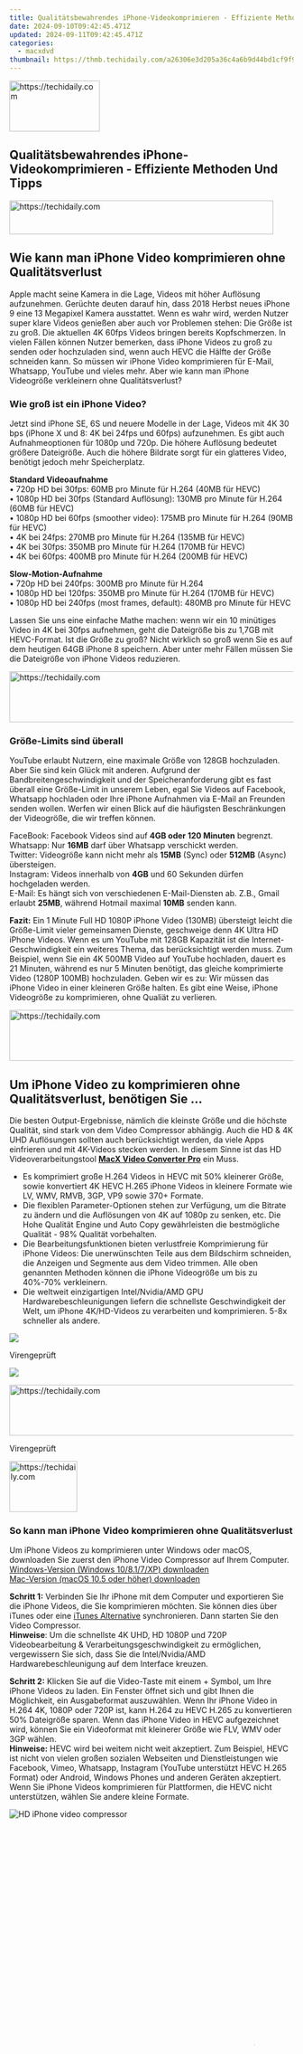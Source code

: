 ```yaml
---
title: Qualitätsbewahrendes iPhone-Videokomprimieren - Effiziente Methoden Und Tipps
date: 2024-09-10T09:42:45.471Z
updated: 2024-09-11T09:42:45.471Z
categories:
  - macxdvd
thumbnail: https://thmb.techidaily.com/a26306e3d205a36c4a6b9d44bd1cf9f948f504e389465c9417b498ad1381c72e.jpg
---
```






<!-- affiliate ads begin -->
<a href="https://aligracehair.sjv.io/c/5597632/2115912/19272" target="_top" id="2115912">
  <img src="//a.impactradius-go.com/display-ad/19272-2115912" border="0" alt="https://techidaily.com" width="160" height="90"/>
</a>
<img height="0" width="0" src="https://aligracehair.sjv.io/i/5597632/2115912/19272" style="position:absolute;visibility:hidden;" border="0" />
<!-- affiliate ads end -->




## Qualitätsbewahrendes iPhone-Videokomprimieren - Effiziente Methoden Und Tipps





<!-- affiliate ads begin -->
<a href="https://aligracehair.sjv.io/c/5597632/2115920/19272" target="_top" id="2115920">
  <img src="//a.impactradius-go.com/display-ad/19272-2115920" border="0" alt="https://techidaily.com" width="468" height="60"/>
</a>
<img height="0" width="0" src="https://aligracehair.sjv.io/i/5597632/2115920/19272" style="position:absolute;visibility:hidden;" border="0" />
<!-- affiliate ads end -->




## Wie kann man iPhone Video komprimieren ohne Qualitätsverlust

Apple macht seine Kamera in die Lage, Videos mit höher Auflösung aufzunehmen. Gerüchte deuten darauf hin, dass 2018 Herbst neues iPhone 9 eine 13 Megapixel Kamera ausstattet. Wenn es wahr wird, werden Nutzer super klare Videos genießen aber auch vor Problemen stehen: Die Größe ist zu groß. Die aktuellen 4K 60fps Videos bringen bereits Kopfschmerzen. In vielen Fällen können Nutzer bemerken, dass iPhone Videos zu groß zu senden oder hochzuladen sind, wenn auch HEVC die Hälfte der Größe schneiden kann. So müssen wir iPhone Video komprimieren für E-Mail, Whatsapp, YouTube und vieles mehr. Aber wie kann man iPhone Videogröße verkleinern ohne Qualitätsverlust? 



### Wie groß ist ein iPhone Video?

Jetzt sind iPhone SE, 6S und neuere Modelle in der Lage, Videos mit 4K 30 bps (iPhone X und 8: 4K bei 24fps und 60fps) aufzunehmen. Es gibt auch Aufnahmeoptionen für 1080p und 720p. Die höhere Auflösung bedeutet größere Dateigröße. Auch die höhere Bildrate sorgt für ein glatteres Video, benötigt jedoch mehr Speicherplatz. 

**Standard Videoaufnahme**  
 • 720p HD bei 30fps: 60MB pro Minute für H.264 (40MB für HEVC)  
 • 1080p HD bei 30fps (Standard Auflösung): 130MB pro Minute für H.264 (60MB für HEVC)  
 • 1080p HD bei 60fps (smoother video): 175MB pro Minute für H.264 (90MB für HEVC)  
 • 4K bei 24fps: 270MB pro Minute für H.264 (135MB für HEVC)  
 • 4K bei 30fps: 350MB pro Minute für H.264 (170MB für HEVC)  
 • 4K bei 60fps: 400MB pro Minute für H.264 (200MB für HEVC) 

**Slow-Motion-Aufnahme**  
 • 720p HD bei 240fps: 300MB pro Minute für H.264  
 • 1080p HD bei 120fps: 350MB pro Minute für H.264 (170MB für HEVC)  
 • 1080p HD bei 240fps (most frames, default): 480MB pro Minute für HEVC

Lassen Sie uns eine einfache Mathe machen: wenn wir ein 10 minütiges Video in 4K bei 30fps aufnehmen, geht die Dateigröße bis zu 1,7GB mit HEVC-Format. Ist die Größe zu groß? Nicht wirklich so groß wenn Sie es auf dem heutigen 64GB iPhone 8 speichern. Aber unter mehr Fällen müssen Sie die Dateigröße von iPhone Videos reduzieren.







<!-- affiliate ads begin -->
<a href="https://appsumo.8odi.net/c/5597632/2130890/7443" target="_top" id="2130890">
  <img src="//a.impactradius-go.com/display-ad/7443-2130890" border="0" alt="https://techidaily.com" width="728" height="90"/>
</a>
<img height="0" width="0" src="https://appsumo.8odi.net/i/5597632/2130890/7443" style="position:absolute;visibility:hidden;" border="0" />
<!-- affiliate ads end -->




### Größe-Limits sind überall

YouTube erlaubt Nutzern, eine maximale Größe von 128GB hochzuladen. Aber Sie sind kein Glück mit anderen. Aufgrund der Bandbreitengeschwindigkeit und der Speicheranforderung gibt es fast überall eine Größe-Limit in unserem Leben, egal Sie Videos auf Facebook, Whatsapp hochladen oder Ihre iPhone Aufnahmen via E-Mail an Freunden senden wollen. Werfen wir einen Blick auf die häufigsten Beschränkungen der Videogröße, die wir treffen können.

FaceBook: Facebook Videos sind auf **4GB oder 120 Minuten** begrenzt.  
 Whatsapp: Nur **16MB** darf über Whatsapp verschickt werden.  
 Twitter: Videogröße kann nicht mehr als **15MB** (Sync) oder **512MB** (Async) übersteigen.   
 Instagram: Videos innerhalb von **4GB** und 60 Sekunden dürfen hochgeladen werden.   
 E-Mail: Es hängt sich von verschiedenen E-Mail-Diensten ab. Z.B., Gmail erlaubt **25MB**, während Hotmail maximal **10MB** senden kann.

**Fazit:** Ein 1 Minute Full HD 1080P iPhone Video (130MB) übersteigt leicht die Größe-Limit vieler gemeinsamen Dienste, geschweige denn 4K Ultra HD iPhone Videos. Wenn es um YouTube mit 128GB Kapazität ist die Internet-Geschwindigkeit ein weiteres Thema, das berücksichtigt werden muss. Zum Beispiel, wenn Sie ein 4K 500MB Video auf YouTube hochladen, dauert es 21 Minuten, während es nur 5 Minuten benötigt, das gleiche komprimierte Video (1280P 100MB) hochzuladen. Geben wir es zu: Wir müssen das iPhone Video in einer kleineren Größe halten. Es gibt eine Weise, iPhone Videogröße zu komprimieren, ohne Qualiät zu verlieren. 







<!-- affiliate ads begin -->
<a href="https://ephamedtechinc.pxf.io/c/5597632/2137211/26400" target="_top" id="2137211">
  <img src="//a.impactradius-go.com/display-ad/26400-2137211" border="0" alt="https://techidaily.com" width="728" height="90"/>
</a>
<img height="0" width="0" src="https://ephamedtechinc.pxf.io/i/5597632/2137211/26400" style="position:absolute;visibility:hidden;" border="0" />
<!-- affiliate ads end -->




## Um iPhone Video zu komprimieren ohne Qualitätsverlust, benötigen Sie ...

Die besten Output-Ergebnisse, nämlich die kleinste Größe und die höchste Qualität, sind stark von dem Video Compressor abhängig. Auch die HD & 4K UHD Auflösungen sollten auch berücksichtigt werden, da viele Apps einfrieren und mit 4K-Videos stecken werden. In diesem Sinne ist das HD Videoverarbeitungstool [**MacX Video Converter Pro**](https://tools.techidaily.com/macxdvd/products/) ein Muss.

* Es komprimiert große H.264 Videos in HEVC mit 50% kleinerer Größe, sowie konvertiert 4K HEVC H.265 iPhone Videos in kleinere Formate wie LV, WMV, RMVB, 3GP, VP9 sowie 370+ Formate.
* Die flexiblen Parameter-Optionen stehen zur Verfügung, um die Bitrate zu ändern und die Auflösungen von 4K auf 1080p zu senken, etc. Die Hohe Qualität Engine und Auto Copy gewährleisten die bestmögliche Qualität - 98% Qualität vorbehalten.
* Die Bearbeitungsfunktionen bieten verlustfreie Komprimierung für iPhone Videos: Die unerwünschten Teile aus dem Bildschirm schneiden, die Anzeigen und Segmente aus dem Video trimmen. Alle oben genannten Methoden können die iPhone Videogröße um bis zu 40%-70% verkleinern.
* Die weltweit einzigartigen Intel/Nvidia/AMD GPU Hardwarebeschleunigungen liefern die schnellste Geschwindigkeit der Welt, um iPhone 4K/HD-Videos zu verarbeiten und komprimieren. 5-8x schneller als andere.

[![](https://www.macxdvd.com/tutorial-de/howto_image/free_down_win_de_2.png)](https://tools.techidaily.com/macxdvd/products/) 

Virengeprüft

[![](https://www.macxdvd.com/tutorial-de/howto_image/free_down_de_2.png)](https://tools.techidaily.com/macxdvd/products/) 





<!-- affiliate ads begin -->
<a href="https://appsumo.8odi.net/c/5597632/2130889/7443" target="_top" id="2130889">
  <img src="//a.impactradius-go.com/display-ad/7443-2130889" border="0" alt="https://techidaily.com" width="600" height="90"/>
</a>
<img height="0" width="0" src="https://appsumo.8odi.net/i/5597632/2130889/7443" style="position:absolute;visibility:hidden;" border="0" />
<!-- affiliate ads end -->




Virengeprüft







<!-- affiliate ads begin -->
<a href="https://aligracehair.sjv.io/c/5597632/2115924/19272" target="_top" id="2115924">
  <img src="//a.impactradius-go.com/display-ad/19272-2115924" border="0" alt="https://techidaily.com" width="120" height="90"/>
</a>
<img height="0" width="0" src="https://aligracehair.sjv.io/i/5597632/2115924/19272" style="position:absolute;visibility:hidden;" border="0" />
<!-- affiliate ads end -->




### So kann man iPhone Video komprimieren ohne Qualitätsverlust

Um iPhone Videos zu komprimieren unter Windows oder macOS, downloaden Sie zuerst den iPhone Video Compressor auf Ihrem Computer.   
[Windows-Version (Windows 10/8.1/7/XP) downloaden](https://tools.techidaily.com/macxdvd/products/)  
[Mac-Version (macOS 10.5 oder höher) downloaden](https://tools.techidaily.com/macxdvd/products/) 

**Schritt 1:** Verbinden Sie Ihr iPhone mit dem Computer und exportieren Sie die iPhone Videos, die Sie komprimieren möchten. Sie können dies über iTunes oder eine [iTunes Alternative](https://tools.techidaily.com/macxdvd/products/) synchronieren. Dann starten Sie den Video Compressor.   
**Hinweise**: Um die schnellste 4K UHD, HD 1080P und 720P Videobearbeitung & Verarbeitungsgeschwindigkeit zu ermöglichen, vergewissern Sie sich, dass Sie die Intel/Nvidia/AMD Hardwarebeschleunigung auf dem Interface kreuzen. 

**Schritt 2:** Klicken Sie auf die Video-Taste mit einem + Symbol, um Ihre iPhone Videos zu laden. Ein Fenster öffnet sich und gibt Ihnen die Möglichkeit, ein Ausgabeformat auszuwählen. Wenn Ihr iPhone Video in H.264 4K, 1080P oder 720P ist, kann H.264 zu HEVC H.265 zu konvertieren 50% Dateigröße sparen. Wenn das iPhone Video in HEVC aufgezeichnet wird, können Sie ein Videoformat mit kleinerer Größe wie FLV, WMV oder 3GP wählen.   
**Hinweise:** HEVC wird bei weitem nicht weit akzeptiert. Zum Beispiel, HEVC ist nicht von vielen großen sozialen Webseiten und Dienstleistungen wie Facebook, Vimeo, Whatsapp, Instagram (YouTube unterstützt HEVC H.265 Format) oder Android, Windows Phones und anderen Geräten akzeptiert. Wenn Sie iPhone Videos komprimieren für Plattformen, die HEVC nicht unterstützen, wählen Sie andere kleine Formate. 

![HD iPhone video compressor](https://www.macxdvd.com/tutorial-de/article-image/iphone-video-komprimieren-1.jpg)





<!-- affiliate ads begin -->
<span id="1484963">
					<video width="864" height="864" style="cursor:pointer"
           poster="//a.impactradius-go.com/display-clicktoplayimage/1484963.png"
           onclick="if(!this.playClicked){this.play();this.setAttribute('controls',true);this.playClicked=true;}">
	   <source src="//a.impactradius-go.com/display-ad/16446-1484963">
	   <img src="//a.impactradius-go.com/display-clicktoplayimage/1484963.png" style="border: none; height: 100%; width: 100%; object-fit: contain">
	</video>
	<div style="width:540px;text-align:center"><a href="javascript:window.open(decodeURIComponent('https%3A%2F%2Flaganoo.pxf.io%2Fc%2F5597632%2F1484963%2F16446'), '_blank');void(0);">Click here</a></div>
</span>
<img height="0" width="0" src="https://imp.pxf.io/i/5597632/1484963/16446" style="position:absolute;visibility:hidden;" border="0" />
<!-- affiliate ads end -->




**Schritt 3:**  Klicken Sie auf den ![](https://www.macxdvd.com/tutorial-de/howto_image/vcp-gear-icon.png) Icon. Um iPhone Videos in kleinere Größe zu komprimieren, hier sind einige Dinge zu tun:  
**\* Bitrate -** Die Bitrate steht in direktem Zusammenhang mit der Videogröße. Die Bitrate zu senken wird die Größe signifikant reduzieren. Aber seien Sie nicht gierig. Niedrigere Bitrate bedeutet auch schlechtere Videoqualität.   
**\* Auflösung** \- Größere Auflösung erfordert mehr Bitrate, um das gleiche Nineau der Qualität zu halten. So beeinflusst sie Videogröße groß. Wenn Sie z.B., 4K in 1080p komprimieren, wird die Größe um 20%-50% reduziert. Wenn die fertigen Videos auf Handys oder kleinen Bildschirmen abgespielt werden, fühlen Sie sich frei, die Auflösung anzupassen. Sie werden keine Unterschiede bemerken. Passen Sie einfach sie auf eine Ebene unter der Originalauflösung wie 1080p bis 720p.  
**\* Frame rate -** Grundsätzlich hat die Bildrate keine Auswirkungen auf die Dateigröße. Aber, wenn Sie versuchen, ein sehr großes iPhone Video zu komprimieren, wird die Bildrate zu reduzieren auch dazu beitragen, die Größe ein wenig kleiner zu machen. Beispielweise kann die Änderung von 60fps zu 30fps 10% Größenabnahme bringen. 

![reduce iPhone video for YouTube, email](https://www.macxdvd.com/tutorial-de/article-image/iphone-video-komprimieren-2.jpg)





<!-- affiliate ads begin -->
<a href="https://unicoeye.pxf.io/c/5597632/2134223/18498" target="_top" id="2134223">
  <img src="//a.impactradius-go.com/display-ad/18498-2134223" border="0" alt="https://techidaily.com" width="728" height="90"/>
</a>
<img height="0" width="0" src="https://unicoeye.pxf.io/i/5597632/2134223/18498" style="position:absolute;visibility:hidden;" border="0" />
<!-- affiliate ads end -->




**Schritt 4:**  Klicken Sie auf ![](https://www.macxdvd.com/tutorial-de/howto_image/vcp-edit.png) Button zur Videobearbeitung. So können Sie iPhone Video weiter verkleinern:  
**\* Trimmen** \- Je länger das Video ist, desto größer wird es. Indem Sie die Start- und Endzeit einstellen, können Sie die unnötigen Teile ausschneiden und nur Ihre Lieblingsteile behalten.  
**\* Schneiden** \- Klicken Sie auf Schneiden, um die unerwünschten schwarzen Balken zu entfernen.

![compress video iPhone without losing quality](https://www.macxdvd.com/tutorial-de/article-image/iphone-video-komprimieren-3.jpg)

**Schritt 5:**  Wenn alles fertig ist, klicken Sie auf RUN. Durch die oben genannten Maßnahmen wird es eine 40%-70% Videokomprimierung im Vergleich zum Quell-Video bringen. Zum Beispiel, wenn man ein iPhone Video in MP4 H.264 AAC 3840x2160 komprimieren, wird die Dateigröße um bis zu 80% verkleinert, von 504MB bis zu 100,6MB. Mit Hilfe von Hardwarebeschleunigung wird der gesamte Prozess innerhalb von 4 Minuten schnell beendet. 



![](https://www.macxdvd.com/tutorial-de/howto_image/bluray.png) 





<!-- affiliate ads begin -->
<span id="1983539">
					<video width="576" height="240" style="cursor:pointer"
           poster="//a.impactradius-go.com/display-clicktoplayimage/1983539.png"
           onclick="if(!this.playClicked){this.play();this.setAttribute('controls',true);this.playClicked=true;}">
	   <source src="//a.impactradius-go.com/display-ad/22993-1983539">
	   <img src="//a.impactradius-go.com/display-clicktoplayimage/1983539.png" style="border: none; height: 100%; width: 100%; object-fit: contain">
	</video>
	<div style="width:360px;text-align:center"><a href="javascript:window.open(decodeURIComponent('https%3A%2F%2Fhomestyler.sjv.io%2Fc%2F5597632%2F1983539%2F22993'), '_blank');void(0);">Click here</a></div>
</span>
<img height="0" width="0" src="https://imp.pxf.io/i/5597632/1983539/22993" style="position:absolute;visibility:hidden;" border="0" />
<!-- affiliate ads end -->




## Bester iPhone Video Compressor für Windows und macOS

MacX Video Converter Pro wird Videos für YouTube, Whatsapp, FaceBook, Email etc leicht komprimieren ohne Qualitätsverlust, indem es Videos in kleinere Codecs wie HEVC, WMV, FLV, 3GP konvertiert, Auflösung unter 1080p senkt, Bildrate zu 30fps oder niedriger reduziert, Videos schneidet, etc.  

[![](https://www.macxdvd.com/tutorial-de/howto_image/winx-de.png)](https://tools.techidaily.com/macxdvd/products/) [![](https://www.macxdvd.com/tutorial-de/howto_image/macx-de.png)](https://tools.techidaily.com/macxdvd/products/) 







<!-- affiliate ads begin -->
<span id="1977006">
					<video width="128" height="480" style="cursor:pointer"
           poster="//a.impactradius-go.com/display-clicktoplayimage/1977006.png"
           onclick="if(!this.playClicked){this.play();this.setAttribute('controls',true);this.playClicked=true;}">
	   <source src="//a.impactradius-go.com/display-ad/22993-1977006">
	   <img src="//a.impactradius-go.com/display-clicktoplayimage/1977006.png" style="border: none; height: 100%; width: 100%; object-fit: contain">
	</video>
	<div style="width:80px;text-align:center"><a href="javascript:window.open(decodeURIComponent('https%3A%2F%2Fhomestyler.sjv.io%2Fc%2F5597632%2F1977006%2F22993'), '_blank');void(0);">Click here</a></div>
</span>
<img height="0" width="0" src="https://imp.pxf.io/i/5597632/1977006/22993" style="position:absolute;visibility:hidden;" border="0" />
<!-- affiliate ads end -->




## Verwandte Tipps & Tricks

![](https://www.macxdvd.com/tutorial-de/howto_image/youtube1.jpg) 

[MP4 komprimieren](https://tools.techidaily.com/macxdvd/products/)

![](https://www.macxdvd.com/tutorial-de/howto_image/youtube2.jpg) 





<!-- affiliate ads begin -->
<a href="https://aligracehair.sjv.io/c/5597632/2115908/19272" target="_top" id="2115908">
  <img src="//a.impactradius-go.com/display-ad/19272-2115908" border="0" alt="https://techidaily.com" width="120" height="90"/>
</a>
<img height="0" width="0" src="https://aligracehair.sjv.io/i/5597632/2115908/19272" style="position:absolute;visibility:hidden;" border="0" />
<!-- affiliate ads end -->




[Die besten Video Compressor](https://tools.techidaily.com/macxdvd/products/) 

![](https://www.macxdvd.com/tutorial-de/howto_image/youtube3.jpg) 

[Video komprimieren Online](https://tools.techidaily.com/macxdvd/products/)

![](https://www.macxdvd.com/tutorial-de/howto_image/youtube4.jpg) 

[Video komprimieren unter macOS](https://tools.techidaily.com/macxdvd/products/)

![](https://www.macxdvd.com/tutorial-de/../seoimage/link_icon_blue.png) **[YouTube Musik kostenlos downloaden](https://tools.techidaily.com/macxdvd/products/)** 

Wie kann man YouTube Musik kostenlos downloaden und hören

![](https://www.macxdvd.com/tutorial-de/../seoimage/link_icon_blue.png) **[Handbrake Videos konvertieren](https://tools.techidaily.com/macxdvd/products/)** 

So wandeln Sie YouTube-Video in MP3-Format um

![](https://www.macxdvd.com/tutorial-de/../seoimage/link_icon_blue.png) **[Die besten YouTube Downloader für Mac](https://tools.techidaily.com/macxdvd/products/)** 





<!-- affiliate ads begin -->
<a href="https://aligracehair.sjv.io/c/5597632/2115935/19272" target="_top" id="2115935">
  <img src="//a.impactradius-go.com/display-ad/19272-2115935" border="0" alt="https://techidaily.com" width="392" height="72"/>
</a>
<img height="0" width="0" src="https://aligracehair.sjv.io/i/5597632/2115935/19272" style="position:absolute;visibility:hidden;" border="0" />
<!-- affiliate ads end -->




Top 5 YouTube Downloader für Mac im Test

![](https://www.macxdvd.com/tutorial-de/../seoimage/link_icon_blue.png) **[YouTube to MP4 Converter](https://tools.techidaily.com/macxdvd/products/)** 

Wie kann man YouTube in MP4 downloaden und umwandeln



Für Frage zu MacX Video Converter Pro steht unser [Support-Team](https://tools.techidaily.com/macxdvd/products/) gerne Zur Verfügung.

<ins class="adsbygoogle"
     style="display:block"
     data-ad-format="autorelaxed"
     data-ad-client="ca-pub-7571918770474297"
     data-ad-slot="1223367746"></ins>



<ins class="adsbygoogle"
     style="display:block"
     data-ad-client="ca-pub-7571918770474297"
     data-ad-slot="8358498916"
     data-ad-format="auto"
     data-full-width-responsive="true"></ins>

<span class="atpl-alsoreadstyle">Also read:</span>
<div><ul>
<li><a href="https://youtube-tips.techidaily.com/024-approved-pivoting-with-purpose-rotate-and-rethink-with-youtubes-latest-tools/"><u>[New] 2024 Approved  Pivoting with Purpose  Rotate and Rethink with YouTube's Latest Tools</u></a></li>
<li><a href="https://youtube-lab.techidaily.com/arning-more-utilizing-youtubes-income-tools-on-all-devices-for-2024/"><u>[New] Earning More  Utilizing YouTube's Income Tools on All Devices for 2024</u></a></li>
<li><a href="https://twitter-videos.techidaily.com/new-in-2024-amazon-prime-fan-favorites-highest-likes-and-view-counts/"><u>[New] In 2024, Amazon Prime Fan Favorites  Highest Likes & View Counts</u></a></li>
<li><a href="https://facebook-video-recording.techidaily.com/updated-a-beginners-guide-to-music-in-online-video-footage-fb-for-2024/"><u>[Updated] A Beginner's Guide to Music in Online Video Footage (FB) for 2024</u></a></li>
<li><a href="https://video-capture.techidaily.com/updated-elevate-your-video-storytelling-with-effective-markers/"><u>[Updated] Elevate Your Video Storytelling with Effective Markers</u></a></li>
<li><a href="https://screen-mirroring-recording.techidaily.com/updated-excellent-webcam-recorders-on-windows-10-for-2024/"><u>[Updated] Excellent Webcam Recorders on Windows 10 for 2024</u></a></li>
<li><a href="https://video-capture.techidaily.com/updated-in-2024-top-3-techniques-for-exceptional-lol-gaming-broadcasts/"><u>[Updated] In 2024, Top 3 Techniques for Exceptional LOL Gaming Broadcasts</u></a></li>
<li><a href="https://instagram-video-files.techidaily.com/updated-understanding-ip-instagram-melody-rights-for-2024/"><u>[Updated] Understanding IP  Instagram Melody Rights for 2024</u></a></li>
<li><a href="https://solve-help.techidaily.com/1-access-complimentary-copyright-permissions-quickly/"><u>1. Access Complimentary Copyright Permissions Quickly</u></a></li>
<li><a href="https://solve-help.techidaily.com/1-how-to-transform-your-ebook-from-epub-format-to-compatible-amazon-kindle-azw3-version/"><u>1. How to Transform Your eBook From ePub Format to Compatible Amazon Kindle AZW3 Version</u></a></li>
<li><a href="https://facebook-clips.techidaily.com/2024-approved-highest-watched-online-clips-list/"><u>2024 Approved  Highest-Watched Online Clips List</u></a></li>
<li><a href="https://fox-access.techidaily.com/2024-approved-instant-annotation-text-overlaying-on-images-and-videos-using-windows-photos/"><u>2024 Approved  Instant Annotation  Text Overlaying on Images & Videos Using Windows Photos</u></a></li>
<li><a href="https://youtube-stream.techidaily.com/2024-approved-perfecting-iphoneipad-screenshots-a-youtube-guide/"><u>2024 Approved  Perfecting iPhone/iPad Screenshots  A YouTube Guide</u></a></li>
<li><a href="https://solve-help.techidaily.com/acsm-book-conversion-process-for-ereader-users-from-google-play-books-to-readable-formats/"><u>ACSM Book Conversion Process for Ereader Users: From Google Play Books to Readable Formats</u></a></li>
<li><a href="https://solve-help.techidaily.com/acsm-zu-pdf-konvertierungstool-professionelle-umwandlung-von-excel-in-pdf/"><u>ACSM Zu PDF-Konvertierungstool: Professionelle Umwandlung Von Excel in PDF</u></a></li>
<li><a href="https://extra-lessons.techidaily.com/customizing-your-call-alerts-a-step-by-step-guide-on-iphone/"><u>Customizing Your Call Alerts  A Step-by-Step Guide on iPhone</u></a></li>
<li><a href="https://solve-help.techidaily.com/effortless-mp3-upload-tutorial-for-iphone-users/"><u>Effortless MP3 Upload Tutorial for iPhone Users</u></a></li>
<li><a href="https://solve-help.techidaily.com/find-your-favorite-songs-in-mp3-format-quick-download-tips/"><u>Find Your Favorite Songs in MP3 Format – Quick Download Tips!</u></a></li>
<li><a href="https://solve-help.techidaily.com/how-to-enjoy-audiobook-content-on-amazons-kindle-a-five-step-guide/"><u>How to Enjoy Audiobook Content on Amazon's Kindle: A Five-Step Guide</u></a></li>
<li><a href="https://solve-help.techidaily.com/how-to-make-your-translated-e-books-appear-on-amazons-kindle-store/"><u>How to Make Your Translated E-Books Appear on Amazon's Kindle Store</u></a></li>
<li><a href="https://solve-help.techidaily.com/how-to-transform-your-kindle-azw-files-into-versatile-epub-format-an-essential-guide/"><u>How to Transform Your Kindle AZW Files Into Versatile EPUB Format: An Essential Guide</u></a></li>
<li><a href="https://solve-help.techidaily.com/immediate-guide-how-to-remove-drm-from-e-books-today/"><u>Immediate Guide: How to Remove DRM From E-Books Today!</u></a></li>
<li><a href="https://solve-help.techidaily.com/migrating-your-ebook-collection-how-to-move-books-from-amazon-kindle-to-kobos-clara-hd/"><u>Migrating Your eBook Collection: How to Move Books From Amazon Kindle to Kobo's Clara HD</u></a></li>
<li><a href="https://ai-video-apps.techidaily.com/new-canon-camcorder-video-editing-for-beginners-a-comprehensive-guide-for-2024/"><u>New Canon Camcorder Video Editing for Beginners A Comprehensive Guide for 2024</u></a></li>
<li><a href="https://article-helps.techidaily.com/setting-up-your-microphone-on-windows-11/"><u>Setting Up Your Microphone on Windows 11</u></a></li>
<li><a href="https://extra-guidance.techidaily.com/simplifying-video-editing-on-iphone-trim-and-adjust-sizes-for-2024/"><u>Simplifying Video Editing on iPhone  Trim & Adjust Sizes for 2024</u></a></li>
<li><a href="https://solve-help.techidaily.com/step-by-step-guide-how-to-regain-access-to-your-suspended-driving-privileges/"><u>Step-by-Step Guide: How to Regain Access to Your Suspended Driving Privileges</u></a></li>
<li><a href="https://solve-help.techidaily.com/step-by-step-guide-moving-amazon-kindle-library-to-your-nook-tablet-or-ereader/"><u>Step-by-Step Guide: Moving Amazon Kindle Library to Your Nook Tablet or EReader</u></a></li>
<li><a href="https://solve-help.techidaily.com/the-best-7-mobile-applications-for-streaming-audiobooks-on-android-devices/"><u>The Best 7 Mobile Applications for Streaming Audiobooks on Android Devices</u></a></li>
<li><a href="https://solve-help.techidaily.com/top-9-insider-tips-for-maximizing-your-kindle-paperwhite-experience-on-amazon/"><u>Top 9 Insider Tips for Maximizing Your Kindle Paperwhite Experience on Amazon</u></a></li>
<li><a href="https://solve-help.techidaily.com/transitioning-your-digital-library-a-guide-to-changing-devices-with-amazons-kindle/"><u>Transitioning Your Digital Library: A Guide to Changing Devices with Amazon's Kindle</u></a></li>
<li><a href="https://solve-help.techidaily.com/ultimate-guide-choosing-the-best-aaa-mp3-convertors-tested-for-you/"><u>Ultimate Guide: Choosing the Best AAA-MP3 Convertors Tested for You!</u></a></li>
<li><a href="https://solve-help.techidaily.com/ultimate-selection-5-top-ranked-mobile-apps-for-manga-enthusiasts-on-apple-devices/"><u>Ultimate Selection: 5 Top-Ranked Mobile Apps for Manga Enthusiasts on Apple Devices</u></a></li>
<li><a href="https://solve-help.techidaily.com/ultimate-tips-on-how-to-erase-ebooks-from-barnes-and-nobles-nook-device/"><u>Ultimate Tips on How to Erase Ebooks From Barnes & Noble's Nook Device</u></a></li>
<li><a href="https://solve-help.techidaily.com/unlock-your-books-how-to-get-free-drm-free-epub-files-without-hassle/"><u>Unlock Your Books: How to Get Free DRM-Free ePub Files Without Hassle</u></a></li>
<li><a href="https://solve-help.techidaily.com/unlocking-kindle-potential-advanced-techniques-for-ebook-navigation-and-management/"><u>Unlocking Kindle Potential: Advanced Techniques for eBook Navigation & Management</u></a></li>
<li><a href="https://solve-help.techidaily.com/unverschlusselte-inhalte-erstellen-anleitung-zum-entfernen-von-ibooks-drm-mit-kindle/"><u>Unverschlüsselte Inhalte Erstellen - Anleitung Zum Entfernen Von iBooks DRM Mit Kindle</u></a></li>
<li><a href="https://ai-driven-video-production.techidaily.com/updated-10-leading-image-to-video-conversion-software-online/"><u>Updated 10 Leading Image to Video Conversion Software Online</u></a></li>
<li><a href="https://ai-driven-video-production.techidaily.com/updated-video-file-management-in-adobe-premiere-import-edit-and-export-like-a-pro/"><u>Updated Video File Management in Adobe Premiere Import, Edit, and Export Like a Pro</u></a></li>
<li><a href="https://solve-help.techidaily.com/user-agreement-discussions-understanding-terms-and-conditions/"><u>User Agreement Discussions: Understanding Terms and Conditions</u></a></li>
<li><a href="https://youtube-tips.techidaily.com/l-sizzle-how-to-make-your-youtube-logo-pop/"><u>Visual Sizzle  How to Make Your YouTube Logo Pop</u></a></li>
</ul></div>
